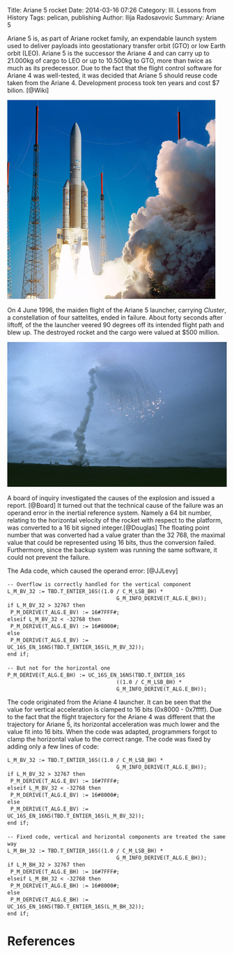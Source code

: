 Title: Ariane 5 rocket
Date: 2014-03-16 07:26
Category: III. Lessons from History
Tags: pelican, publishing
Author: Ilija Radosavovic
Summary: Ariane 5

Ariane 5 is, as part of Ariane rocket family, an expendable launch system used
to deliver payloads into geostationary transfer orbit (GTO) or low Earth orbit
(LEO). Ariane 5 is the successor the Ariane 4 and can carry up to 21.000kg of
cargo to LEO or up to 10.500kg to GTO, more than twice as much as its
predecessor. Due to the fact that the flight control software for Ariane 4 was
well-tested, it was decided that Ariane 5 should reuse code taken from the
Ariane 4. Development process took ten years and cost $7 bilion. [@Wiki]

![ariane5_launch](images/ariane5_launch.jpg)

On 4 June 1996, the maiden flight of the Ariane 5 launcher, carrying *Cluster*,
a constellation of four sattelites, ended in failure. About forty seconds after
liftoff, of the the launcher veered 90 degrees off its intended flight path and
blew up. The destroyed rocket and the cargo were valued at $500 million.


![ariane5_explode](images/ariane5_explode.jpg)


A board of inquiry investigated the causes of the explosion and issued a report.
[@Board] It turned out that the technical cause of the failure was an operand
error in the inertial reference system. Namely a 64 bit number, relating to the
horizontal velocity of the rocket with respect to the platform, was converted to
a 16 bit signed integer.[@Douglas] The floating point number that was converted
had a value grater than the 32 768, the maximal value that could be represented
using 16 bits, thus the conversion failed. Furthermore, since the backup system
was running the same software, it could not prevent the failure.

The Ada code, which caused the operand error: [@JJLevy]

    -- Overflow is correctly handled for the vertical component
    L_M_BV_32 := TBD.T_ENTIER_16S((1.0 / C_M_LSB_BH) *
                                       G_M_INFO_DERIVE(T_ALG.E_BH));
    if L_M_BV_32 > 32767 then
     P_M_DERIVE(T_ALG.E_BV) := 16#7FFF#;
    elseif L_M_BV_32 < -32768 then
     P_M_DERIVE(T_ALG.E_BV) := 16#8000#;
    else
     P_M_DERIVE(T_ALG.E_BV) := UC_16S_EN_16NS(TBD.T_ENTIER_16S(L_M_BV_32));
    end if;

    -- But not for the horizontal one
    P_M_DERIVE(T_ALG.E_BH) := UC_16S_EN_16NS(TBD.T_ENTIER_16S
                                       ((1.0 / C_M_LSB_BH) *
                                       G_M_INFO_DERIVE(T_ALG.E_BH));

The code originated from the Ariane 4 launcher. It can be seen that the
value for vertical acceleration is clamped to 16 bits (0x8000 - 0x7ffff).
Due to the fact that the flight trajectory for the Ariane 4 was different that
the trajectory for Ariane 5, its horizontal acceleration was much lower and the
value fit into 16 bits. When the code was adapted, programmers forgot to clamp
the horizontal value to the correct range. The code was fixed by adding only
a few lines of code:


    L_M_BV_32 := TBD.T_ENTIER_16S((1.0 / C_M_LSB_BH) *
                                       G_M_INFO_DERIVE(T_ALG.E_BH));
    if L_M_BV_32 > 32767 then
     P_M_DERIVE(T_ALG.E_BV) := 16#7FFF#;
    elseif L_M_BV_32 < -32768 then
     P_M_DERIVE(T_ALG.E_BV) := 16#8000#;
    else
     P_M_DERIVE(T_ALG.E_BV) := UC_16S_EN_16NS(TBD.T_ENTIER_16S(L_M_BV_32));
    end if;

    -- Fixed code, vertical and horizontal components are treated the same way
    L_M_BH_32 := TBD.T_ENTIER_16S((1.0 / C_M_LSB_BH) *
                                       G_M_INFO_DERIVE(T_ALG.E_BH));
    if L_M_BH_32 > 32767 then
     P_M_DERIVE(T_ALG.E_BH) := 16#7FFF#;
    elseif L_M_BH_32 < -32768 then
     P_M_DERIVE(T_ALG.E_BH) := 16#8000#;
    else
     P_M_DERIVE(T_ALG.E_BH) := UC_16S_EN_16NS(TBD.T_ENTIER_16S(L_M_BH_32));
    end if;


References
========================================
[@Wiki "Wikipedia, Ariane 5"]: http://en.wikipedia.org/wiki/Ariane_5
[@Board "Inquiry Board, Ariane 5 Flight 501 Failure"]: http://www.ima.umn.edu/~arnold/disasters/ariane5rep.html
[@Douglas "Arnold Douglas, Two Disasters caused by Computer Arithmetic Errors"]: http://www.ima.umn.edu/~arnold/455.f96/disasters.html
[@JJLevy "Jean-Jacques Levy: Small bug, large boom!"]: http://moscova.inria.fr/~levy/talks/10enslongo/enslongo.pdf
